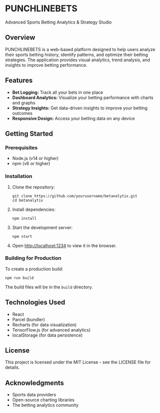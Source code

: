 # PUNCHLINEBETS

Advanced Sports Betting Analytics & Strategy Studio

## Overview

PUNCHLINEBETS is a web-based platform designed to help users analyze their sports betting history, identify patterns, and optimize their betting strategies. The application provides visual analytics, trend analysis, and insights to improve betting performance.

## Features

- **Bet Logging:** Track all your bets in one place
- **Dashboard Analytics:** Visualize your betting performance with charts and graphs
- **Strategy Insights:** Get data-driven insights to improve your betting outcomes
- **Responsive Design:** Access your betting data on any device

## Getting Started

### Prerequisites

- Node.js (v14 or higher)
- npm (v6 or higher)

### Installation

1. Clone the repository:
   ```
   git clone https://github.com/yourusername/betanalytix.git
   cd betanalytix
   ```

2. Install dependencies:
   ```
   npm install
   ```

3. Start the development server:
   ```
   npm start
   ```

4. Open [http://localhost:1234](http://localhost:1234) to view it in the browser.

### Building for Production

To create a production build:

```
npm run build
```

The build files will be in the `build` directory.

## Technologies Used

- React
- Parcel (bundler)
- Recharts (for data visualization)
- TensorFlow.js (for advanced analytics)
- localStorage (for data persistence)

## License

This project is licensed under the MIT License - see the LICENSE file for details.

## Acknowledgments

- Sports data providers
- Open-source charting libraries
- The betting analytics community 
